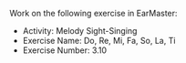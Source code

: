 Work on the following exercise in EarMaster:
- Activity: Melody Sight-Singing
- Exercise Name: Do, Re, Mi, Fa, So, La, Ti
- Exercise Number: 3.10
